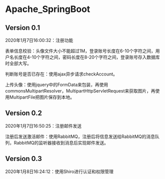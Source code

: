 # Apache_SpringBoot

## Version 0.1
2020年1月7日16:00:32：注册功能

表单信息校验：头像文件大小不能超过1M，登录账号长度在6-10个字符之间，用户名长度在4-10个字符之间，密码长度在8-20个字符之间，登录账号存入数据库时全部大写。

判断账号是否已存在：使用ajax异步请求checkAccount。

上传头像：使用jquery中的FormData来包装，再使用commonsMultipartResolver，MultipartHttpServletRequest来获取图片，再使用MultipartFile把图片保存到本地。

## Version 0.2
2020年1月7日16:50:25：注册邮件发送

注册后发送激活邮件：使用RabbitMQ，注册后将信息发送给RabbitMQ的消息队列，RabbitMQ的监听器接收到消息后实现邮件发送。

## Version 0.3
2020年1月8日16:24:12：使用Shiro进行认证和权限管理

